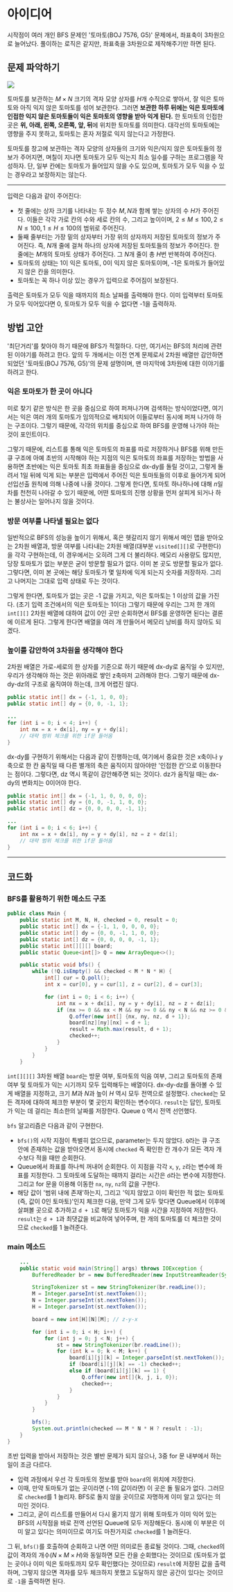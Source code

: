# 아이디어
시작점이 여러 개인 BFS 문제인 '토마토(BOJ 7576, G5)' 문제에서, 좌표축이 3차원으로 늘어났다. 풀이하는 로직은 같지만, 좌표축을 3차원으로 제작해주기만 하면 된다. 

## 문제 파악하기
![](https://velog.velcdn.com/images/aoi-aoba/post/a668772b-dec0-457e-b2da-eb4db522801f/image.png)

토마토를 보관하는 $M \times  N$ 크기의 격자 모양 상자를 $H$개 수직으로 쌓아서, 잘 익은 토마토와 아직 익지 않은 토마토를 섞어 보관한다. 그러면 **보관한 하루 뒤에는 익은 토마토에 인접한 익지 않은 토마토들이 익은 토마토의 영향을 받아 익게 된다.** 한 토마토의 인접한 곳은 **위, 아래, 왼쪽, 오른쪽, 앞, 뒤**&ZeroWidthSpace;에 위치한 토마토를 의미한다. 대각선의 토마토에는 영향을 주지 못하고, 토마토는 혼자 저절로 익지 않는다고 가정한다.

토마토를 창고에 보관하는 격자 모양의 상자들의 크기와 익은/익지 않은 토마토들의 정보가 주어지면, 며칠이 지나면 토마토가 모두 익는지 최소 일수를 구하는 프로그램을 작성하자. 단, 일부 칸에는 토마토가 들어있지 않을 수도 있으며, 토마토가 모두 익을 수 있는 경우라고 보장하지는 않는다.

---

입력은 다음과 같이 주어진다:
- 첫 줄에는 상자 크기를 나타내는 두 정수 $M, N$과 함께 쌓는 상자의 수 $H$가 주어진다. 이들은 각각 가로 칸의 수와 세로 칸의 수, 그리고 높이이며, $2 ≤ M ≤ 100, 2 ≤ N ≤ 100, 1 ≤ H ≤ 100$의 범위로 주어진다.
- 둘째 줄부터는 가장 밑의 상자부터 가장 위의 상자까지 저장된 토마토의 정보가 주어진다. 즉, $N$개 줄에 걸쳐 하나의 상자에 저장된 토마토들의 정보가 주어진다. 한 줄에는 $M$개의 토마토 상태가 주어진다. 그 $N$개 줄이 총 $H$번 반복하여 주어진다.
- 토마토의 상태는 1이 익은 토마토, 0이 익지 않은 토마토이며, -1은 토마토가 들어있지 않은 칸을 의미한다.
- 토마토는 꼭 하나 이상 있는 경우가 입력으로 주어짐이 보장된다.

출력은 토마토가 모두 익을 때까지의 최소 날짜를 출력해야 한다. 이미 입력부터 토마토가 모두 익어있다면 0, 토마토가 모두 익을 수 없다면 -1을 출력하자.

## 방법 고안
'최단거리'를 찾아야 하기 때문에 BFS가 적절하다. 다만, 여기서는 BFS의 처리에 관련된 이야기를 하려고 한다. 앞의 두 개에서는 이전 연계 문제로서 2차원 배열만 감안하면 되었던 '토마토(BOJ 7576, G5)'의 문제 설명이며, 맨 마지막에 3차원에 대한 이야기를 하려고 한다.

### 익은 토마토가 한 곳이 아니다
미로 찾기 같은 방식은 한 곳을 중심으로 하여 퍼져나가며 검색하는 방식이었다면, 여기서는 익은 여러 개의 토마토가 임의적으로 배치되어 이들로부터 동시에 퍼져 나가야 하는 구조이다. 그렇기 때문에, 각각의 위치를 중심으로 하여 BFS를 운영해 나가야 하는 것이 포인트이다.

그렇기 때문에, 리스트를 통해 익은 토마토의 좌표를 따로 저장하거나 BFS를 위해 만든 큐 구조에 아예 초반의 시작해야 하는 지점의 익은 토마토의 좌표를 저장하는 방법을 사용하면 초반에는 익은 토마토 최초 좌표들을 중심으로 dx-dy를 돌릴 것이고, 그렇게 돌려서 1일 뒤에 익게 되는 부분은 입력에서 주어진 익은 토마토들의 이후로 들어가게 되어 선입선출 원칙에 의해 나중에 나올 것이다. 그렇게 한다면, 토마토 하나하나에 대해 $n$일차를 천천히 나아갈 수 있기 때문에, 어떤 토마토의 진행 상황을 먼저 살피게 되거나 하는 불상사는 일어나지 않을 것이다.

### 방문 여부를 나타낼 필요는 없다
일반적으로 BFS의 성능을 높이기 위해서, 혹은 헷갈리지 않기 위해서 메인 맵을 받아오는 2차원 배열과, 방문 여부를 나타내는 2차원 배열(대부분 `visited[][]`로 구현한다)을 각각 구현하는데, 이 경우에서는 오히려 그게 더 불리하다. 메모리 사용량도 많지만, 당장 토마토가 없는 부분은 굳이 방문할 필요가 없다. 이미 본 곳도 방문할 필요가 없다. 그렇다면, 이미 본 곳에는 해당 토마토가 몇 일차에 익게 되는지 숫자를 저장하자. 그리고 나머지는 그대로 입력 상태로 두는 것이다.

그렇게 한다면, 토마토가 없는 곳은 -1 값을 가지고, 익은 토마토는 1 이상의 값을 가진다. (초기 입력 조건에서의 익은 토마토는 1이다) 그렇기 때문에 우리는 그저 한 개의 `int[][]` 2차원 배열에 대하여 값이 0인 곳만 순회하면서 BFS를 운영하면 된다는 결론에 이르게 된다. 그렇게 한다면 배열을 여러 개 만들어서 메모리 낭비를 하지 않아도 되겠다.

### 높이를 감안하여 3차원을 생각해야 한다
2차원 배열은 가로-세로의 한 상자를 기준으로 하기 때문에 dx-dy로 움직일 수 있지만, 우리가 생각해야 하는 것은 위아래로 쌓인 z축마저 고려해야 한다. 그렇기 때문에 dx-dy-dz의 구조로 움직여야 하는데, 크게 어렵진 않다.

```java
public static int[] dx = {-1, 1, 0, 0};
public static int[] dy = {0, 0, -1, 1};

...
for (int i = 0; i < 4; i++) {
	int nx = x + dx[i], ny = y + dy[i];
    // 대략 범위 체크를 위한 if문 들어옴
}
```
dx-dy를 구현하기 위해서는 다음과 같이 진행하는데, 여기에서 중요한 것은 x축이나 y축으로 한 칸 움직일 때 다른 별개의 축은 움직이지 않아야만 '인접한 칸'으로 이동한다는 점이다. 그렇다면, dz 역시 똑같이 감안해주면 되는 것이다. dz가 움직일 때는 dx-dy의 변화치는 0이어야 한다.

```java
public static int[] dx = {-1, 1, 0, 0, 0, 0};
public static int[] dy = {0, 0, -1, 1, 0, 0};
public static int[] dz = {0, 0, 0, 0, -1, 1};

...
for (int i = 0; i < 6; i++) {
	int nx = x + dx[i], ny = y + dy[i], nz = z + dz[i];
    // 대략 범위 체크를 위한 if문 들어옴
}
```

---

## 코드화
### BFS를 활용하기 위한 메소드 구조
```java
public class Main {
    public static int M, N, H, checked = 0, result = 0;
    public static int[] dx = {-1, 1, 0, 0, 0, 0};
    public static int[] dy = {0, 0, -1, 1, 0, 0};
    public static int[] dz = {0, 0, 0, 0, -1, 1};
    public static int[][][] board;
    public static Queue<int[]> Q = new ArrayDeque<>();

    public static void bfs() {
        while (!Q.isEmpty() && checked < M * N * H) {
            int[] cur = Q.poll();
            int x = cur[0], y = cur[1], z = cur[2], d = cur[3];

            for (int i = 0; i < 6; i++) {
                int nx = x + dx[i], ny = y + dy[i], nz = z + dz[i];
                if (nx >= 0 && nx < M && ny >= 0 && ny < N && nz >= 0 && nz < H && board[nz][ny][nx] == 0) {
                    Q.offer(new int[] {nx, ny, nz, d + 1});
                    board[nz][ny][nx] = d + 1;
                    result = Math.max(result, d + 1);
                    checked++;
                }
            }
        }
    }
```

`int[][][]` 3차원 배열 `board`는 방문 여부, 토마토의 익음 여부, 그리고 토마토의 존재 여부 및 토마토가 익는 시기까지 모두 입력해두는 배열이다. dx-dy-dz를 돌아볼 수 있게 배열을 지정하고, 크기 $M$과 $N$과 높이 $H$ 역시 모두 전역으로 설정했다. `checked`는 모든 격자에 대하여 체크한 부분이 몇 곳인지 확인하는 변수이다. `result`는 답인, 토마토가 익는 데 걸리는 최소한의 날짜를 저장한다. Queue `Q` 역시 전역 선언했다.

`bfs` 알고리즘은 다음과 같이 구현한다.
- `bfs()`의 시작 지점이 특별히 없으므로, parameter는 두지 않았다. `Q`라는 큐 구조 안에 존재하는 값을 받아오면서 동시에 `checked` 즉 확인한 칸 개수가 모든 격자 개수보다 적을 때만 순회한다.
- Queue에서 좌표를 하나씩 꺼내어 순회한다. 이 지점을 각각 `x`, `y`, `z`라는 변수에 좌표를 지정한다. 그 토마토에 도달하는 때까지 걸리는 시간은 `d`라는 변수에 지정한다. 그리고 for 문을 이용해 이동한 `nx`, `ny`, `nz`의 값을 구한다.
- 해당 값이 '범위 내에 존재'하는지, 그리고 '익지 않았고 이미 확인한 적 없는 토마토(즉, 값이 0인 토마토)'인지 체크한 다음, 만약 그게 모두 맞다면 Queue에서 이후에 살펴볼 곳으로 추가하고 `d + 1`로 해당 토마토가 익을 시간을 지정하여 저장한다. `result`는 `d + 1`과 최댓값을 비교하여 넣어주며, 한 개의 토마토를 더 체크한 것이므로 `checked`를 1 늘려준다.

### main 메소드
```java
	...
    public static void main(String[] args) throws IOException {
        BufferedReader br = new BufferedReader(new InputStreamReader(System.in));

        StringTokenizer st = new StringTokenizer(br.readLine());
        M = Integer.parseInt(st.nextToken());
        N = Integer.parseInt(st.nextToken());
        H = Integer.parseInt(st.nextToken());

        board = new int[H][N][M]; // z-y-x

        for (int i = 0; i < H; i++) {
            for (int j = 0; j < N; j++) {
                st = new StringTokenizer(br.readLine());
                for (int k = 0; k < M; k++) {
                    board[i][j][k] = Integer.parseInt(st.nextToken());
                    if (board[i][j][k] == -1) checked++;
                    else if (board[i][j][k] == 1) {
                        Q.offer(new int[]{k, j, i, 0});
                        checked++;
                    }
                }
            }
        }

        bfs();
        System.out.println(checked == M * N * H ? result : -1);
    }
}
```
초반 입력을 받아서 저장하는 것은 별반 문제가 되지 않으나, 3중 for 문 내부에서 하는 일이 조금 다르다.

- 입력 과정에서 우선 각 토마토의 정보를 받아 `board`의 위치에 저장한다.
- 이때, 만약 토마토가 없는 곳이라면 (-1의 값이라면) 이 곳은 돌 필요가 없다. 그러므로 `checked`를 1 늘리자. BFS로 돌지 않을 곳이므로 자명하게 이미 알고 있다는 의미인 것이다.
- 그리고, 굳이 리스트를 만들어서 다시 옮기지 않기 위해 토마토가 이미 익어 있는 BFS의 시작점을 바로 전역 선언된 Queue에 모두 저장해둔다. 동시에 이 부분은 이미 알고 있다는 의미이므로 여기도 마찬가지로 `checked`를 1 늘려둔다.

그 뒤, `bfs()`를 호출하여 순회하고 나면 어떤 의미로든 종료될 것이다. 그때, `checked`의 값이 격자의 개수($N \times M \times H$)와 동일하면 모든 칸을 순회했다는 것이므로 (토마토가 없는 곳이나 이미 익은 토마토까지 모두 확인했다는 것이므로) `result`에 저장된 값을 출력하며, 그렇지 않으면 격자를 모두 체크하지 못했고 도달하지 않은 공간이 있다는 것이므로 `-1`을 출력하면 된다.
